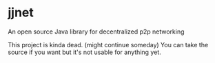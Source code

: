 # jjnet
An open source Java library for decentralized p2p networking

This project is kinda dead. (might continue someday) You can take the source if you want but it's not usable for anything yet.
